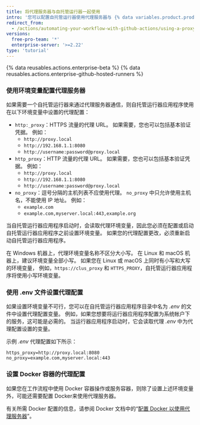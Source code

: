 ```yaml
---
title: 将代理服务器与自托管运行器一起使用
intro: '您可以配置自托管运行器使用代理服务器与 {% data variables.product.product_name %} 通信。'
redirect_from:
  - /actions/automating-your-workflow-with-github-actions/using-a-proxy-server-with-self-hosted-runners
versions:
  free-pro-team: '*'
  enterprise-server: '>=2.22'
type: 'tutorial'
---
```


{% data reusables.actions.enterprise-beta %}
{% data reusables.actions.enterprise-github-hosted-runners %}

### 使用环境变量配置代理服务器

如果需要一个自托管运行器来通过代理服务器通信，则自托管运行器应用程序使用在以下环境变量中设置的代理配置：

* `http:_proxy`：HTTPS 流量的代理 URL。 如果需要，您也可以包括基本验证凭据。 例如：
  * `http://proxy.local`
  * `http://192.168.1.1:8080`
  * `http://username:password@proxy.local`
* `http_proxy`：HTTP 流量的代理 URL。 如果需要，您也可以包括基本验证凭据。 例如：
  * `http://proxy.local`
  * `http://192.168.1.1:8080`
  * `http://username:password@proxy.local`
* `no_proxy`：逗号分隔的主机列表不应使用代理。 `no_proxy` 中只允许使用主机名，不能使用 IP 地址。 例如：
  * `example.com`
  * `example.com,myserver.local:443,example.org`

当自托管运行器应用程序启动时，会读取代理环境变量，因此您必须在配置或启动自托管运行器应用程序之前设置环境变量。 如果您的代理配置更改，必须重新启动自托管运行器应用程序。

在 Windows 机器上，代理环境变量名称不区分大小写。 在 Linux 和 macOS 机器上，建议环境变量全部小写。 如果您在 Linux 或 macOS 上同时有小写和大写的环境变量， 例如，`https://clus_proxy` 和 `HTTPS_PROXY`，自托管运行器应用程序将使用小写环境变量。

### 使用 .env 文件设置代理配置

如果设置环境变量不可行，您可以在自托管运行器应用程序目录中名为 _.env_ 的文件中设置代理配置变量。 例如，如果您想要将运行器应用程序配置为系统帐户下的服务，这可能是必需的。 当运行器应用程序启动时，它会读取代理 _.env_ 中为代理配置设置的变量。

示例 _.env_ 代理配置如下所示：

```
https_proxy=http://proxy.local:8080
no_proxy=example.com,myserver.local:443
```

### 设置 Docker 容器的代理配置

如果您在工作流程中使用 Docker 容器操作或服务容器，则除了设置上述环境变量外，可能还需要配置 Docker来使用代理服务器。

有关所需 Docker 配置的信息，请参阅 Docker 文档中的“[配置 Docker 以使用代理服务器](https://docs.docker.com/network/proxy/)”。
